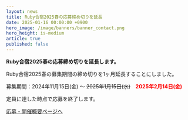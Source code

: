 ```yaml
---
layout: news
title: Ruby合宿2025春の応募締め切りを延長
date: 2025-01-16 00:00:00 +0900
hero_image: /image/banners/banner_contact.png
hero_height: is-medium
article: true
published: false
---
```


**Ruby合宿2025春の応募締め切りを延長します。**

Ruby合宿2025春の募集期間の締め切りを1ヶ月延長することにしました。

募集期間：2024年11月15日(金) 〜 ~~2025年1月15日(水)~~　<strong style="color: red;">2025年2月14日(金)</strong>

<div class="notification is-warning is-light">
定員に達した時点で応募を終了します。
</div>

<a href="/info/" class="button is-info">応募・開催概要ページへ</a>
